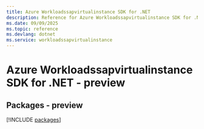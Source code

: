 ```yaml
---
title: Azure Workloadssapvirtualinstance SDK for .NET
description: Reference for Azure Workloadssapvirtualinstance SDK for .NET
ms.date: 09/09/2025
ms.topic: reference
ms.devlang: dotnet
ms.service: workloadssapvirtualinstance
---
```

# Azure Workloadssapvirtualinstance SDK for .NET - preview
## Packages - preview
[!INCLUDE [packages](workloadssapvirtualinstance-index.md)]